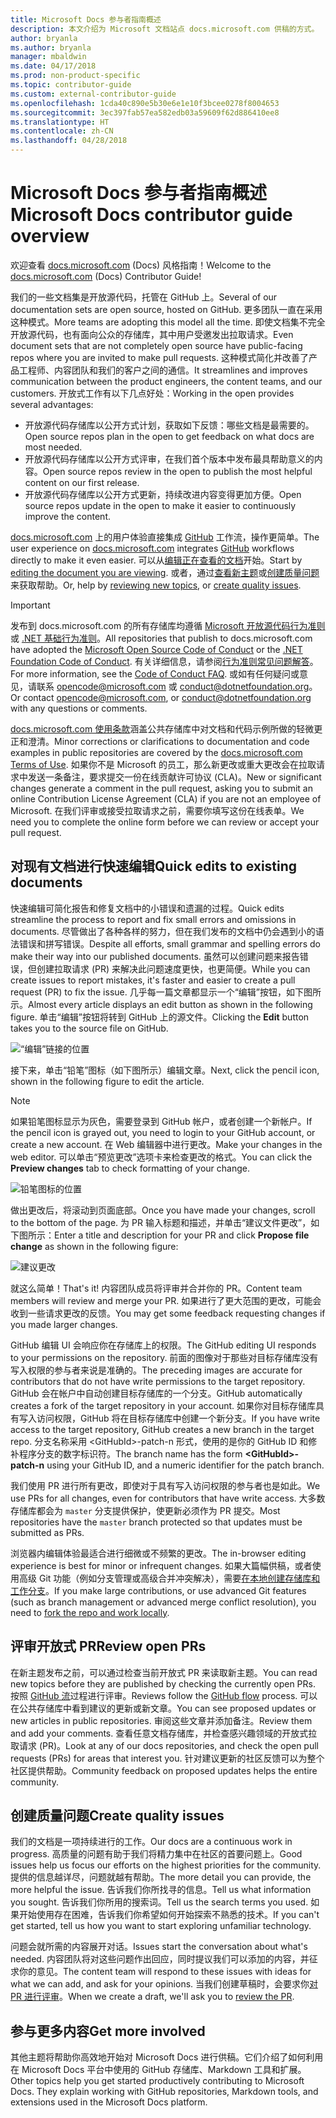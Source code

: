 ```yaml
---
title: Microsoft Docs 参与者指南概述
description: 本文介绍为 Microsoft 文档站点 docs.microsoft.com 供稿的方式。
author: bryanla
ms.author: bryanla
manager: mbaldwin
ms.date: 04/17/2018
ms.prod: non-product-specific
ms.topic: contributor-guide
ms.custom: external-contributor-guide
ms.openlocfilehash: 1cda40c890e5b30e6e1e10f3bcee0278f8004653
ms.sourcegitcommit: 3ec397fab57ea582edb03a59609f62d886410ee8
ms.translationtype: HT
ms.contentlocale: zh-CN
ms.lasthandoff: 04/28/2018
---
```

# <a name="microsoft-docs-contributor-guide-overview"></a><span data-ttu-id="845b5-103">Microsoft Docs 参与者指南概述</span><span class="sxs-lookup"><span data-stu-id="845b5-103">Microsoft Docs contributor guide overview</span></span>

<span data-ttu-id="845b5-104">欢迎查看 [docs.microsoft.com](https://docs.microsoft.com) (Docs) 风格指南！</span><span class="sxs-lookup"><span data-stu-id="845b5-104">Welcome to the [docs.microsoft.com](https://docs.microsoft.com) (Docs) Contributor Guide!</span></span>

<span data-ttu-id="845b5-105">我们的一些文档集是开放源代码，托管在 GitHub 上。</span><span class="sxs-lookup"><span data-stu-id="845b5-105">Several of our documentation sets are open source, hosted on GitHub.</span></span> <span data-ttu-id="845b5-106">更多团队一直在采用这种模式。</span><span class="sxs-lookup"><span data-stu-id="845b5-106">More teams are adopting this model all the time.</span></span> <span data-ttu-id="845b5-107">即使文档集不完全开放源代码，也有面向公众的存储库，其中用户受邀发出拉取请求。</span><span class="sxs-lookup"><span data-stu-id="845b5-107">Even document sets that are not completely open source have public-facing repos where you are invited to make pull requests.</span></span> <span data-ttu-id="845b5-108">这种模式简化并改善了产品工程师、内容团队和我们的客户之间的通信。</span><span class="sxs-lookup"><span data-stu-id="845b5-108">It streamlines and improves communication between the product engineers, the content teams, and our customers.</span></span> <span data-ttu-id="845b5-109">开放式工作有以下几点好处：</span><span class="sxs-lookup"><span data-stu-id="845b5-109">Working in the open provides several advantages:</span></span>

- <span data-ttu-id="845b5-110">开放源代码存储库以公开方式计划，获取如下反馈：哪些文档是最需要的。</span><span class="sxs-lookup"><span data-stu-id="845b5-110">Open source repos plan in the open to get feedback on what docs are most needed.</span></span>
- <span data-ttu-id="845b5-111">开放源代码存储库以公开方式评审，在我们首个版本中发布最具帮助意义的内容。</span><span class="sxs-lookup"><span data-stu-id="845b5-111">Open source repos review in the open to publish the most helpful content on our first release.</span></span>
- <span data-ttu-id="845b5-112">开放源代码存储库以公开方式更新，持续改进内容变得更加方便。</span><span class="sxs-lookup"><span data-stu-id="845b5-112">Open source repos update in the open to make it easier to continuously improve the content.</span></span>

<span data-ttu-id="845b5-113">[docs.microsoft.com](https://docs.microsoft.com) 上的用户体验直接集成 [GitHub](https://github.com) 工作流，操作更简单。</span><span class="sxs-lookup"><span data-stu-id="845b5-113">The user experience on [docs.microsoft.com](https://docs.microsoft.com) integrates [GitHub](https://github.com) workflows directly to make it even easier.</span></span> <span data-ttu-id="845b5-114">可以从[编辑正在查看的文档](#quick-edits-to-existing-documents)开始。</span><span class="sxs-lookup"><span data-stu-id="845b5-114">Start by [editing the document you are viewing](#quick-edits-to-existing-documents).</span></span> <span data-ttu-id="845b5-115">或者，通过[查看新主题](#review-open-prs)或[创建质量问题](#create-quality-issues)来获取帮助。</span><span class="sxs-lookup"><span data-stu-id="845b5-115">Or, help by [reviewing new topics](#review-open-prs), or [create quality issues](#create-quality-issues).</span></span>

> [!IMPORTANT]
> <span data-ttu-id="845b5-116">发布到 docs.microsoft.com 的所有存储库均遵循 [Microsoft 开放源代码行为准则](https://opensource.microsoft.com/codeofconduct/)或 [.NET 基础行为准则](https://dotnetfoundation.org/code-of-conduct)。</span><span class="sxs-lookup"><span data-stu-id="845b5-116">All repositories that publish to docs.microsoft.com have adopted the [Microsoft Open Source Code of Conduct](https://opensource.microsoft.com/codeofconduct/) or the [.NET Foundation Code of Conduct](https://dotnetfoundation.org/code-of-conduct).</span></span> <span data-ttu-id="845b5-117">有关详细信息，请参阅[行为准则常见问题解答](https://opensource.microsoft.com/codeofconduct/faq/)。</span><span class="sxs-lookup"><span data-stu-id="845b5-117">For more information, see the [Code of Conduct FAQ](https://opensource.microsoft.com/codeofconduct/faq/).</span></span> <span data-ttu-id="845b5-118">或如有任何疑问或意见，请联系 [opencode@microsoft.com](mailto:opencode@microsoft.com) 或 [conduct@dotnetfoundation.org](mailto:conduct@dotnetfoundation.org)。</span><span class="sxs-lookup"><span data-stu-id="845b5-118">Or contact [opencode@microsoft.com](mailto:opencode@microsoft.com), or [conduct@dotnetfoundation.org](mailto:conduct@dotnetfoundation.org) with any questions or comments.</span></span><br>
>
> <span data-ttu-id="845b5-119">[docs.microsoft.com 使用条款](https://docs.microsoft.com/legal/termsofuse)涵盖公共存储库中对文档和代码示例所做的轻微更正和澄清。</span><span class="sxs-lookup"><span data-stu-id="845b5-119">Minor corrections or clarifications to documentation and code examples in public repositories are covered by the [docs.microsoft.com Terms of Use](https://docs.microsoft.com/legal/termsofuse).</span></span> <span data-ttu-id="845b5-120">如果你不是 Microsoft 的员工，那么新更改或重大更改会在拉取请求中发送一条备注，要求提交一份在线贡献许可协议 (CLA)。</span><span class="sxs-lookup"><span data-stu-id="845b5-120">New or significant changes generate a comment in the pull request, asking you to submit an online Contribution License Agreement (CLA) if you are not an employee of Microsoft.</span></span> <span data-ttu-id="845b5-121">在我们评审或接受拉取请求之前，需要你填写这份在线表单。</span><span class="sxs-lookup"><span data-stu-id="845b5-121">We need you to complete the online form before we can review or accept your pull request.</span></span>

## <a name="quick-edits-to-existing-documents"></a><span data-ttu-id="845b5-122">对现有文档进行快速编辑</span><span class="sxs-lookup"><span data-stu-id="845b5-122">Quick edits to existing documents</span></span>

<span data-ttu-id="845b5-123">快速编辑可简化报告和修复文档中的小错误和遗漏的过程。</span><span class="sxs-lookup"><span data-stu-id="845b5-123">Quick edits streamline the process to report and fix small errors and omissions in documents.</span></span> <span data-ttu-id="845b5-124">尽管做出了各种各样的努力，但在我们发布的文档中仍会遇到小的语法错误和拼写错误。</span><span class="sxs-lookup"><span data-stu-id="845b5-124">Despite all efforts, small grammar and spelling errors do make their way into our published documents.</span></span> <span data-ttu-id="845b5-125">虽然可以创建问题来报告错误，但创建拉取请求 (PR) 来解决此问题速度更快，也更简便。</span><span class="sxs-lookup"><span data-stu-id="845b5-125">While you can create issues to report mistakes, it's faster and easier to create a pull request (PR) to fix the issue.</span></span> <span data-ttu-id="845b5-126">几乎每一篇文章都显示一个“编辑”按钮，如下图所示。</span><span class="sxs-lookup"><span data-stu-id="845b5-126">Almost every article displays an edit button as shown in the following figure.</span></span> <span data-ttu-id="845b5-127">单击“编辑”按钮将转到 GitHub 上的源文件。</span><span class="sxs-lookup"><span data-stu-id="845b5-127">Clicking the **Edit** button takes you to the source file on GitHub.</span></span>

![“编辑”链接的位置](./media/index/edit-article.png)

<span data-ttu-id="845b5-129">接下来，单击“铅笔”图标（如下图所示）编辑文章。</span><span class="sxs-lookup"><span data-stu-id="845b5-129">Next, click the pencil icon, shown in the following figure to edit the article.</span></span>

> [!NOTE]
> <span data-ttu-id="845b5-130">如果铅笔图标显示为灰色，需要登录到 GitHub 帐户，或者创建一个新帐户。</span><span class="sxs-lookup"><span data-stu-id="845b5-130">If the pencil icon is grayed out, you need to login to your GitHub account, or create a new account.</span></span> <span data-ttu-id="845b5-131">在 Web 编辑器中进行更改。</span><span class="sxs-lookup"><span data-stu-id="845b5-131">Make your changes in the web editor.</span></span> <span data-ttu-id="845b5-132">可以单击“预览更改”选项卡来检查更改的格式。</span><span class="sxs-lookup"><span data-stu-id="845b5-132">You can click the **Preview changes** tab to check formatting of your change.</span></span>

![铅笔图标的位置](./media/index/editicon.png)

<span data-ttu-id="845b5-134">做出更改后，将滚动到页面底部。</span><span class="sxs-lookup"><span data-stu-id="845b5-134">Once you have made your changes, scroll to the bottom of the page.</span></span> <span data-ttu-id="845b5-135">为 PR 输入标题和描述，并单击“建议文件更改”，如下图所示：</span><span class="sxs-lookup"><span data-stu-id="845b5-135">Enter a title and description for your PR and click **Propose file change** as shown in the following figure:</span></span>

![建议更改](./media/index/submit-pull-request.png)

<span data-ttu-id="845b5-137">就这么简单！</span><span class="sxs-lookup"><span data-stu-id="845b5-137">That's it!</span></span> <span data-ttu-id="845b5-138">内容团队成员将评审并合并你的 PR。</span><span class="sxs-lookup"><span data-stu-id="845b5-138">Content team members will review and merge your PR.</span></span> <span data-ttu-id="845b5-139">如果进行了更大范围的更改，可能会收到一些请求更改的反馈。</span><span class="sxs-lookup"><span data-stu-id="845b5-139">You may get some feedback requesting changes if you made larger changes.</span></span>

<span data-ttu-id="845b5-140">GitHub 编辑 UI 会响应你在存储库上的权限。</span><span class="sxs-lookup"><span data-stu-id="845b5-140">The GitHub editing UI responds to your permissions on the repository.</span></span> <span data-ttu-id="845b5-141">前面的图像对于那些对目标存储库没有写入权限的参与者来说是准确的。</span><span class="sxs-lookup"><span data-stu-id="845b5-141">The preceding images are accurate for contributors that do not have write permissions to the target repository.</span></span> <span data-ttu-id="845b5-142">GitHub 会在帐户中自动创建目标存储库的一个分支。</span><span class="sxs-lookup"><span data-stu-id="845b5-142">GitHub automatically creates a fork of the target repository in your account.</span></span> <span data-ttu-id="845b5-143">如果你对目标存储库具有写入访问权限，GitHub 将在目标存储库中创建一个新分支。</span><span class="sxs-lookup"><span data-stu-id="845b5-143">If you have write access to the target repository, GitHub creates a new branch in the target repo.</span></span> <span data-ttu-id="845b5-144">分支名称采用 \<GitHubId\>-patch-n 形式，使用的是你的 GitHub ID 和修补程序分支的数字标识符。</span><span class="sxs-lookup"><span data-stu-id="845b5-144">The branch name has the form **\<GitHubId\>-patch-n** using your GitHub ID, and a numeric identifier for the patch branch.</span></span>

<span data-ttu-id="845b5-145">我们使用 PR 进行所有更改，即使对于具有写入访问权限的参与者也是如此。</span><span class="sxs-lookup"><span data-stu-id="845b5-145">We use PRs for all changes, even for contributors that have write access.</span></span> <span data-ttu-id="845b5-146">大多数存储库都会为 `master` 分支提供保护，使更新必须作为 PR 提交。</span><span class="sxs-lookup"><span data-stu-id="845b5-146">Most repositories have the `master` branch protected so that updates must be submitted as PRs.</span></span>

<span data-ttu-id="845b5-147">浏览器内编辑体验最适合进行细微或不频繁的更改。</span><span class="sxs-lookup"><span data-stu-id="845b5-147">The in-browser editing experience is best for minor or infrequent changes.</span></span> <span data-ttu-id="845b5-148">如果大篇幅供稿，或者使用高级 Git 功能（例如分支管理或高级合并冲突解决），需要[在本地创建存储库和工作分支](how-to-write-workflows-major.md)。</span><span class="sxs-lookup"><span data-stu-id="845b5-148">If you make large contributions, or use advanced Git features (such as branch management or advanced merge conflict resolution), you need to [fork the repo and work locally](how-to-write-workflows-major.md).</span></span>

## <a name="review-open-prs"></a><span data-ttu-id="845b5-149">评审开放式 PR</span><span class="sxs-lookup"><span data-stu-id="845b5-149">Review open PRs</span></span>

<span data-ttu-id="845b5-150">在新主题发布之前，可以通过检查当前开放式 PR 来读取新主题。</span><span class="sxs-lookup"><span data-stu-id="845b5-150">You can read new topics before they are published by checking the currently open PRs.</span></span> <span data-ttu-id="845b5-151">按照 [GitHub 流](https://guides.github.com/introduction/flow/)过程进行评审。</span><span class="sxs-lookup"><span data-stu-id="845b5-151">Reviews follow the [GitHub flow](https://guides.github.com/introduction/flow/) process.</span></span> <span data-ttu-id="845b5-152">可以在公共存储库中看到建议的更新或新文章。</span><span class="sxs-lookup"><span data-stu-id="845b5-152">You can see proposed updates or new articles in public repositories.</span></span> <span data-ttu-id="845b5-153">审阅这些文章并添加备注。</span><span class="sxs-lookup"><span data-stu-id="845b5-153">Review them and add your comments.</span></span> <span data-ttu-id="845b5-154">查看任意文档存储库，并检查感兴趣领域的开放式拉取请求 (PR)。</span><span class="sxs-lookup"><span data-stu-id="845b5-154">Look at any of our docs repositories, and check the open pull requests (PRs) for areas that interest you.</span></span> <span data-ttu-id="845b5-155">针对建议更新的社区反馈可以为整个社区提供帮助。</span><span class="sxs-lookup"><span data-stu-id="845b5-155">Community feedback on proposed updates helps the entire community.</span></span>

## <a name="create-quality-issues"></a><span data-ttu-id="845b5-156">创建质量问题</span><span class="sxs-lookup"><span data-stu-id="845b5-156">Create quality issues</span></span>

<span data-ttu-id="845b5-157">我们的文档是一项持续进行的工作。</span><span class="sxs-lookup"><span data-stu-id="845b5-157">Our docs are a continuous work in progress.</span></span> <span data-ttu-id="845b5-158">高质量的问题有助于我们将精力集中在社区的首要问题上。</span><span class="sxs-lookup"><span data-stu-id="845b5-158">Good issues help us focus our efforts on the highest priorities for the community.</span></span> <span data-ttu-id="845b5-159">提供的信息越详尽，问题就越有帮助。</span><span class="sxs-lookup"><span data-stu-id="845b5-159">The more detail you can provide, the more helpful the issue.</span></span> <span data-ttu-id="845b5-160">告诉我们你所找寻的信息。</span><span class="sxs-lookup"><span data-stu-id="845b5-160">Tell us what information you sought.</span></span> <span data-ttu-id="845b5-161">告诉我们你所用的搜索词。</span><span class="sxs-lookup"><span data-stu-id="845b5-161">Tell us the search terms you used.</span></span> <span data-ttu-id="845b5-162">如果开始使用存在困难，告诉我们你希望如何开始探索不熟悉的技术。</span><span class="sxs-lookup"><span data-stu-id="845b5-162">If you can't get started, tell us how you want to start exploring unfamiliar technology.</span></span>

<span data-ttu-id="845b5-163">问题会就所需的内容展开对话。</span><span class="sxs-lookup"><span data-stu-id="845b5-163">Issues start the conversation about what's needed.</span></span> <span data-ttu-id="845b5-164">内容团队将对这些问题作出回应，同时提议我们可以添加的内容，并征求你的意见。</span><span class="sxs-lookup"><span data-stu-id="845b5-164">The content team will respond to these issues with ideas for what we can add, and ask for your opinions.</span></span> <span data-ttu-id="845b5-165">当我们创建草稿时，会要求你[对 PR 进行评审](#review-open-prs)。</span><span class="sxs-lookup"><span data-stu-id="845b5-165">When we create a draft, we'll ask you to [review the PR](#review-open-prs).</span></span>

## <a name="get-more-involved"></a><span data-ttu-id="845b5-166">参与更多内容</span><span class="sxs-lookup"><span data-stu-id="845b5-166">Get more involved</span></span>

<span data-ttu-id="845b5-167">其他主题将帮助你高效地开始对 Microsoft Docs 进行供稿。它们介绍了如何利用在 Microsoft Docs 平台中使用的 GitHub 存储库、Markdown 工具和扩展。</span><span class="sxs-lookup"><span data-stu-id="845b5-167">Other topics help you get started productively contributing to Microsoft Docs. They explain working with GitHub repositories, Markdown tools, and extensions used in the Microsoft Docs platform.</span></span>
